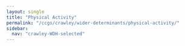 ```yaml
---
layout: single
title: "Physical Activity"
permalink: "/ccgs/crawley/wider-determinants/physical-activity/"
sidebar:
  nav: "crawley-WDH-selected"
---
```


